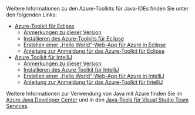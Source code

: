 Weitere Informationen zu den Azure-Toolkits für Java-IDEs finden Sie unter den folgenden Links:

* [Azure-Toolkit für Eclipse](/azure/azure-toolkit-for-eclipse)
  * [Anmerkungen zu dieser Version](https://github.com/Microsoft/azure-tools-for-java/releases)
  * [Installieren des Azure-Toolkits für Eclipse](/azure/azure-toolkit-for-eclipse-installation)
  * [Erstellen einer „Hello World“-Web-App für Azure in Eclipse](/azure/app-service-web/app-service-web-eclipse-create-hello-world-web-app)
  * [Anleitung zur Anmeldung für das Azure-Toolkit für Eclipse](/azure/azure-toolkit-for-eclipse-sign-in-instructions)
* [Azure Toolkit für IntelliJ](/azure/azure-toolkit-for-intellij)
  * [Anmerkungen zu dieser Version](https://github.com/Microsoft/azure-tools-for-java/releases)
  * [Installieren des Azure Toolkit für IntelliJ](/azure/azure-toolkit-for-intellij-installation)
  * [Erstellen einer „Hello World“-Web-App für Azure in IntelliJ](/azure/app-service-web/app-service-web-intellij-create-hello-world-web-app)
  * [Anleitung zur Anmeldung für das Azure-Toolkit für IntelliJ](/azure/azure-toolkit-for-intellij-sign-in-instructions)

Weitere Informationen zur Verwendung von Java mit Azure finden Sie im [Azure Java Developer Center](https://azure.microsoft.com/develop/java/) und in den [Java-Tools für Visual Studio Team Services](https://java.visualstudio.com/).
